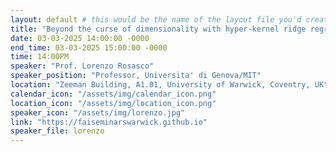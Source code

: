 ```yaml
---
layout: default # this would be the name of the layout file you'd create for events
title: "Beyond the curse of dimensionality with hyper-kernel ridge regression"
date: 03-03-2025 14:00:00 -0000
end_time: 03-03-2025 15:00:00 -0000
time: 14:00PM
speaker: "Prof. Lorenzo Rosasco"
speaker_position: "Professor, Universita' di Genova/MIT"
location: "Zeeman Building, A1.01, University of Warwick, Coventry, UK"
calendar_icon: "/assets/img/calendar_icon.png"
location_icon: "/assets/img/location_icon.png"
speaker_icon: "/assets/img/lorenzo.jpg"
link: "https://faiseminarswarwick.github.io"
speaker_file: lorenzo
---
```


